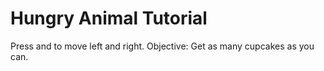 # Hungry Animal Tutorial
Press <a> and <d> to move left and right.
Objective: Get as many cupcakes as you can.
